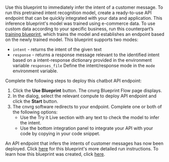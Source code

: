 Use this blueprint to immediately infer the intent of a customer message. To run this pretrained intent recognition model, create a ready-to-use API endpoint that can be quickly integrated with your data and application.
This inference blueprint's model was trained using e-commerce data. To use custom data according to your specific business, run this counterpart’s [training blueprint](../chatbot-blueprint/README.md), which trains the model and establishes an endpoint based on the newly trained model.
This blueprint supports two modes:
- `intent` - returns the intent of the given text
- `response` - returns a response message relevant to the identified intent based on a intent-response dictionary provided in the environment variable `responses_file`
 Define the intent/response mode in the `mode` environment variable.

Complete the following steps to deploy this chatbot API endpoint:
1. Click the **Use Blueprint** button. The cnvrg Blueprint Flow page displays.
2.	In the dialog, select the relevant compute to deploy API endpoint and click the **Start** button.
3. The cnvrg software redirects to your endpoint. Complete one or both of the following options:
   * Use the Try it Live section with any text to check the model to infer the intent.
   * Use the bottom integration panel to integrate your API with your code by copying in your code snippet.

An API endpoint that infers the intents of customer messages has now been deployed. Click [here](link) for this blueprint's more detailed run instructions.
To learn how this blueprint was created, click [here](https://github.com/cnvrg/chatbot-blueprint).

